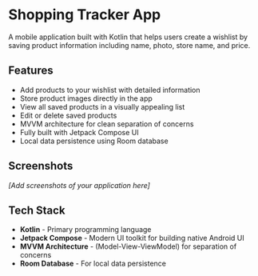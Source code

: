 # Shopping Tracker App

A mobile application built with Kotlin that helps users create a wishlist by saving product information including name, photo, store name, and price.

## Features

- Add products to your wishlist with detailed information
- Store product images directly in the app
- View all saved products in a visually appealing list
- Edit or delete saved products
- MVVM architecture for clean separation of concerns
- Fully built with Jetpack Compose UI
- Local data persistence using Room database

## Screenshots

*[Add screenshots of your application here]*

## Tech Stack

- **Kotlin** - Primary programming language
- **Jetpack Compose** - Modern UI toolkit for building native Android UI
- **MVVM Architecture** - (Model-View-ViewModel) for separation of concerns
- **Room Database** - For local data persistence
